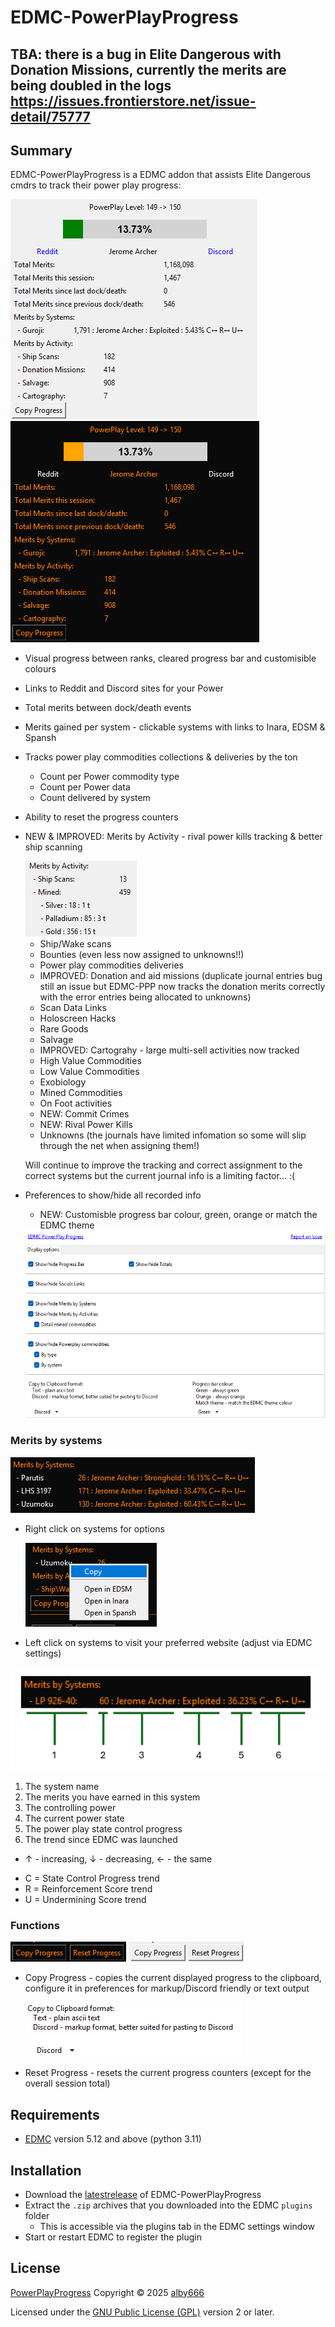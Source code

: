 # EDMC-PowerPlayProgress

## TBA: there is a bug in Elite Dangerous with Donation Missions, currently the merits are being doubled in the logs https://issues.frontierstore.net/issue-detail/75777

## Summary

EDMC-PowerPlayProgress is a EDMC addon that assists Elite Dangerous cmdrs to track their power play progress:

<img src="screen_shot.png"> <img src="screen_shot_dark.png">

* Visual progress between ranks, cleared progress bar and customisible colours
* Links to Reddit and Discord sites for your Power
* Total merits between dock/death events 
* Merits gained per system - clickable systems with links to Inara, EDSM & Spansh
* Tracks power play commodities collections & deliveries by the ton 
  * Count per Power commodity type
  * Count per Power data
  * Count delivered by system
* Ability to reset the progress counters
* NEW & IMPROVED: Merits by Activity - rival power kills tracking & better ship scanning

    <img src="screen_shot_by_activities.png">

  * Ship/Wake scans
  * Bounties (even less now assigned to unknowns!!)
  * Power play commodities deliveries
  * IMPROVED: Donation and aid missions (duplicate journal entries bug still an issue but EDMC-PPP now tracks the donation merits correctly with the error entries being allocated to unknowns)
  * Scan Data Links
  * Holoscreen Hacks
  * Rare Goods
  * Salvage
  * IMPROVED: Cartograhy - large multi-sell activities now tracked
  * High Value Commodities
  * Low Value Commodities
  * Exobiology
  * Mined Commodities
  * On Foot activities
  * NEW: Commit Crimes
  * NEW: Rival Power Kills
  * Unknowns (the journals have limited infomation so some will slip through the net when assigning them!)

  Will continue to improve the tracking and correct assignment to the correct systems but the current journal info is a limiting factor... :(

* Preferences to show/hide all recorded info
  * NEW: Customisble progress bar colour, green, orange or match the EDMC theme

  <img src="screen_shot_preferences.png" width="500" height="300">

### Merits by systems
  <img src="screen_shot_by_systems.png">

  * Right click on systems for options
  
    <img src="screen_shot_systems_menu_dark.png">

  * Left click on systems to visit your preferred website (adjust via EDMC settings) 

  <img src="merits_menu_help.png">

1. The system name
2. The merits you have earned in this system
3. The controlling power
4. The current power state
5. The power play state control progress
6. The trend since EDMC was launched
  - ↑ - increasing, ↓ - decreasing, ← - the same
  * C = State Control Progress trend
  * R = Reinforcement Score trend
  * U = Undermining Score trend

### Functions

<img src="screen_shot_buttons_dark.png"> <img src="screen_shot_buttons_light.png">

* Copy Progress - copies the current displayed progress to the clipboard, configure it in preferences for markup/Discord friendly or text output

  <img src="screen_shot_clipboard_prefs.png">

* Reset Progress - resets the current progress counters (except for the overall session total)

## Requirements
* [EDMC] version 5.12 and above (python 3.11)

## Installation

* Download the [latestrelease] of EDMC-PowerPlayProgress
* Extract the `.zip` archives that you downloaded into the EDMC `plugins` folder
  * This is accessible via the plugins tab in the EDMC settings window
* Start or restart EDMC to register the plugin

## License

[PowerPlayProgress] Copyright © 2025 [alby666]

Licensed under the [GNU Public License (GPL)][GPLv2] version 2 or later.

[EDMC]: https://github.com/EDCD/EDMarketConnector/wiki
[PowerPlayProgress]: https://github.com/alby666/EDMC-PowerPlayProgress
[latestrelease]: https://github.com/alby666/EDMC-PowerPlayProgress/releases/latest
[GPLv2]: http://www.gnu.org/licenses/gpl-2.0.html
[alby666]: https://github.com/alby666

